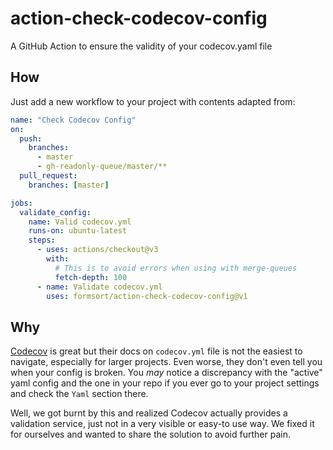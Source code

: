 # action-check-codecov-config

A GitHub Action to ensure the validity of your codecov.yaml file

## How

Just add a new workflow to your project with contents adapted from:

```yaml
name: "Check Codecov Config"
on:
  push:
    branches:
      - master
      - gh-readonly-queue/master/**
  pull_request:
    branches: [master]

jobs:
  validate_config:
    name: Valid codecov.yml
    runs-on: ubuntu-latest
    steps:
      - uses: actions/checkout@v3
        with:
          # This is to avoid errors when using with merge-queues
          fetch-depth: 100
      - name: Validate codecov.yml
        uses: formsort/action-check-codecov-config@v1
```

## Why

[Codecov](https://about.codecov.io/) is great but their docs on `codecov.yml` file is not
the easiest to navigate, especially for larger projects. Even worse, they don't even tell
you when your config is broken. You _may_ notice a discrepancy with the "active" yaml config
and the one in your repo if you ever go to your project settings and check the `Yaml` section
there.

Well, we got burnt by this and realized Codecov actually provides a validation service, just not
in a very visible or easy-to use way. We fixed it for ourselves and wanted to share the solution
to avoid further pain.
